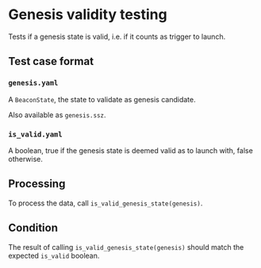 # Genesis validity testing

Tests if a genesis state is valid, i.e. if it counts as trigger to launch.

## Test case format

### `genesis.yaml`

A `BeaconState`, the state to validate as genesis candidate.

Also available as `genesis.ssz`. 

### `is_valid.yaml`

A boolean, true if the genesis state is deemed valid as to launch with, false otherwise.


## Processing

To process the data, call `is_valid_genesis_state(genesis)`.


## Condition

The result of calling `is_valid_genesis_state(genesis)` should match the expected `is_valid` boolean.
